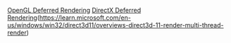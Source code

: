 [OpenGL Deferred Rendering](https://learnopengl.com/Advanced-Lighting/Deferred-Shading)
[DirectX Deferred Rendering]()(https://learn.microsoft.com/en-us/windows/win32/direct3d11/overviews-direct3d-11-render-multi-thread-render)
